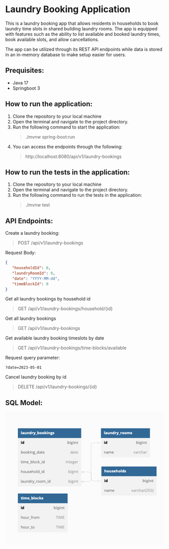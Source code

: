# Laundry Booking Application

This is a laundry booking app that allows residents in households to book laundry time slots in shared building laundry rooms.
The app is equipped with features such as the ability to list available and booked laundry times, book available slots, and allow cancellations.

The app can be utilized through its REST API endpoints while data is stored in an in-memory database to make setup easier for users. 

Prequisites:
---------------
- Java 17
- Springboot 3

How to run the application:
---------------------------
1. Clone the repository to your local machine
2. Open the terminal and navigate to the project directory.
3. Run the following command to start the application: 
    > ./mvnw spring-boot:run
4. You can access the endpoints through the following:
    > http://localhost:8080/api/v1/laundry-bookings
   
How to run the tests in the application: 
-------------------------
1. Clone the repository to your local machine
2. Open the terminal and navigate to the project directory.
3. Run the following command to run the tests in the application:
   > ./mvnw test

API Endpoints:
----------------
Create a laundry booking:
> POST   /api/v1/laundry-bookings

Request Body:
```json
{
   "householdId": 0,
   "laundryRoomId": 0,
   "date": "YYYY-MM-dd",
   "timeBlockId": 0
}
```
Get all laundry bookings by household id
> GET    /api/v1/laundry-bookings/household/{id}

Get all laundry bookings 
> GET    /api/v1/laundry-bookings

Get available laundry booking timeslots by date
> GET    /api/v1/laundry-bookings/time-blocks/available

Request query parameter:
```
?date=2023-05-01
```

Cancel laundry booking by id
> DELETE /api/v1/laundry-bookings/{id}


SQL Model:
------------
![Image](src/main/resources/laundryAppSqlModel.png)